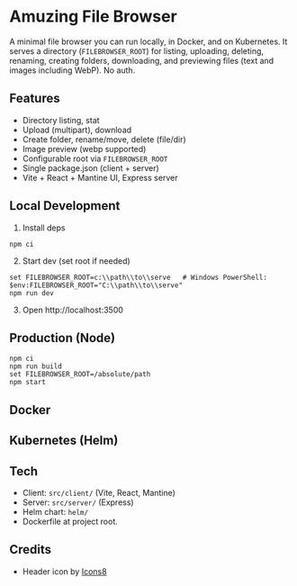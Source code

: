 # Amuzing File Browser

A minimal file browser you can run locally, in Docker, and on Kubernetes. It serves a directory (`FILEBROWSER_ROOT`) for listing, uploading, deleting, renaming, creating folders, downloading, and previewing files (text and images including WebP). No auth.

## Features

- Directory listing, stat
- Upload (multipart), download
- Create folder, rename/move, delete (file/dir)
- Image preview (webp supported)
- Configurable root via `FILEBROWSER_ROOT`
- Single package.json (client + server)
- Vite + React + Mantine UI, Express server

## Local Development

1. Install deps

```
npm ci
```

2. Start dev (set root if needed)

```
set FILEBROWSER_ROOT=c:\\path\\to\\serve   # Windows PowerShell: $env:FILEBROWSER_ROOT="C:\\path\\to\\serve"
npm run dev
```

3. Open http://localhost:3500

## Production (Node)

```
npm ci
npm run build
set FILEBROWSER_ROOT=/absolute/path
npm start
```

## Docker

## Kubernetes (Helm)

## Tech

- Client: `src/client/` (Vite, React, Mantine)
- Server: `src/server/` (Express)
- Helm chart: `helm/`
- Dockerfile at project root.

## Credits

- Header icon by [Icons8](https://icons8.com/)